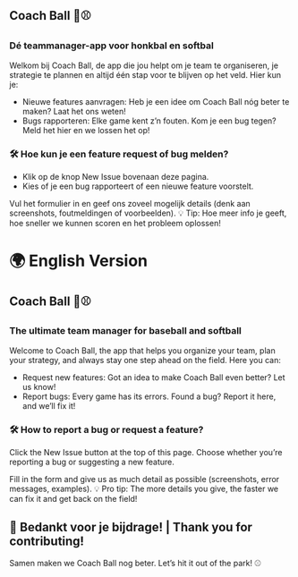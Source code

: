 
## Coach Ball 🥎⚾️
### Dé teammanager-app voor honkbal en softbal

Welkom bij Coach Ball, de app die jou helpt om je team te organiseren, je strategie te plannen en altijd één stap voor te blijven op het veld. Hier kun je:

- Nieuwe features aanvragen: Heb je een idee om Coach Ball nóg beter te maken? Laat het ons weten!
- Bugs rapporteren: Elke game kent z’n fouten. Kom je een bug tegen? Meld het hier en we lossen het op!

### 🛠 Hoe kun je een feature request of bug melden?

- Klik op de knop New Issue bovenaan deze pagina.
- Kies of je een bug rapporteert of een nieuwe feature voorstelt.

Vul het formulier in en geef ons zoveel mogelijk details (denk aan screenshots, foutmeldingen of voorbeelden).
💡 Tip: Hoe meer info je geeft, hoe sneller we kunnen scoren en het probleem oplossen!

# 🌍 English Version
## Coach Ball 🥎⚾️
### The ultimate team manager for baseball and softball

Welcome to Coach Ball, the app that helps you organize your team, plan your strategy, and always stay one step ahead on the field. Here you can:

- Request new features: Got an idea to make Coach Ball even better? Let us know!
- Report bugs: Every game has its errors. Found a bug? Report it here, and we’ll fix it!

### 🛠 How to report a bug or request a feature?

Click the New Issue button at the top of this page.
Choose whether you’re reporting a bug or suggesting a new feature.

Fill in the form and give us as much detail as possible (screenshots, error messages, examples).
💡 Pro tip: The more details you give, the faster we can fix it and get back on the field!

## 📣 Bedankt voor je bijdrage! | Thank you for contributing!
Samen maken we Coach Ball nog beter. Let’s hit it out of the park! ⚾️
